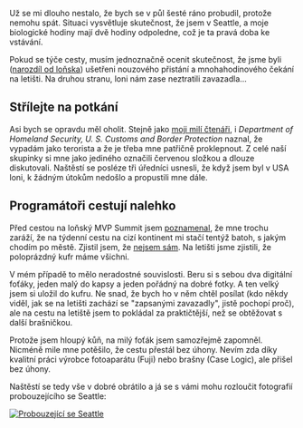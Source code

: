 <!-- dcterms:identifier = riderweblog#216 -->
<!-- dcterms:title = MVP Summit 2005, Seattle - příjezd -->
<!-- dcterms:abstract = ...příště pojedu lodí. Tam budu mít zavazadla pod kontrolou. -->
<!-- np9:categoryId = 1 -->
<!-- x4w:category = Koně -->
<!-- np9:authorId = 1 -->
<!-- np9:authorEmail = michal.valasek@altairis.cz -->
<!-- dcterms:creator = Michal Altair Valášek -->
<!-- dcterms:created = 2005-09-28T16:10:04.113+02:00 -->
<!-- dcterms:dateAccepted = 2005-09-28T16:10:04.113+02:00 -->

Už se mi dlouho nestalo, že bych se v půl šesté ráno probudil, protože nemohu spát. Situaci vysvětluje skutečnost, že jsem v Seattle, a moje biologické hodiny mají dvě hodiny odpoledne, což je ta pravá doba ke vstávání.

Pokud se týče cesty, musím jednoznačně ocenit skutečnost, že jsme byli ([narozdíl od loňska](/entry/article-20040406.aspx)) ušetřeni nouzového přistání a mnohahodinového čekání na letišti. Na druhou stranu, loni nám zase neztratili zavazadla...
 <h2>Střílejte na potkání</h2> 

Asi bych se opravdu měl oholit. Stejně jako [moji milí čtenáři](/entry/article-20050805.aspx), i <em>Department of Homeland Security, U. S. Customs and Border Protection</em> naznal, že vypadám jako terorista a že je třeba mne patřičně proklepnout. Z celé naší skupinky si mne jako jediného označili červenou složkou a dlouze diskutovali. Naštěstí se posléze tři úředníci usnesli, že když jsem byl v USA loni, k žádným útokům nedošlo a propustili mne dále.
 <h2>Programátoři cestují nalehko</h2> 

Před cestou na loňský MVP Summit jsem [poznamenal](/entry/article-20040404.aspx), že mne trochu  zaráží, že na týdenní cestu na cizí kontinent mi stačí tentýž batoh, s jakým chodím po městě. Zjistil jsem, že [nejsem sám](/CommentView.aspx?CID=144#d17af77b6fd6457cbeff0acca382b0ff). Na letišti jsme zjistili, že poloprázdný kufr máme všichni.

V mém případě to mělo neradostné souvislosti. Beru si s sebou dva digitální foťáky, jeden malý do kapsy a jeden pořádný na dobré fotky. A ten velký jsem si uložil do kufru. Ne snad, že bych ho v něm chtěl posílat (kdo někdy viděl, jak se na letišti zachází se "zapsanými zavazadly", jistě pochopí proč), ale na cestu na letiště jsem to pokládal za praktičtější, než se obtěžovat s další brašničkou.

Protože jsem hloupý kůň, na milý foťák jsem samozřejmě zapomněl. Nicméně mile mne potěšilo, že cestu přestál bez úhony. Nevím zda díky kvalitní práci výrobce fotoaparátu (Fuji) nebo brašny (Case Logic), ale přišel bez úhony.

Naštěstí se tedy vše v dobré obrátilo a já se s vámi mohu rozloučit fotografií probouzejícího se Seattle:

[![Probouzející se Seattle](http://gallery.rider.cz/events/microsoft/mvp_summit_2005/20050928-144908-0000.jpg?w=400&h=216)](http://gallery.rider.cz/events/microsoft/mvp_summit_2005/20050928-144908-0000.jpg.xhtml)